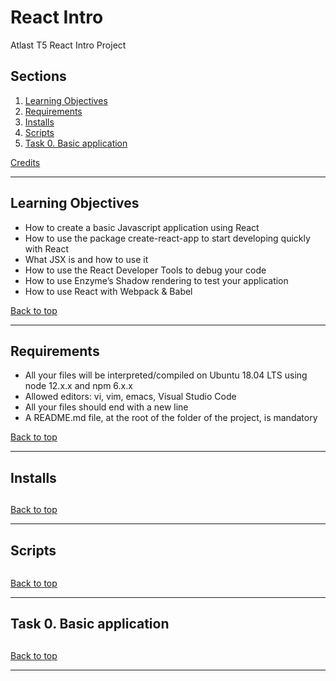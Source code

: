 # React Intro
Atlast T5 React Intro Project

## Sections
<a name="Sections"></a>
1. [Learning Objectives](#learningObjectives)
2. [Requirements](#requirements)
3. [Installs](#installs)
4. [Scripts](#scripts)
5. [Task 0. Basic application](#basicApplication)

[Credits](#Credits)

__________________________________________________________________________________________________________________________________________
## Learning Objectives
<a name="learningObjectives"></a>
- How to create a basic Javascript application using React
- How to use the package create-react-app to start developing quickly with React
- What JSX is and how to use it
- How to use the React Developer Tools to debug your code
- How to use Enzyme’s Shadow rendering to test your application
- How to use React with Webpack & Babel

[Back to top](#Sections)
__________________________________________________________________________________________________________________________________________

## Requirements
<a name="requirements"></a>
- All your files will be interpreted/compiled on Ubuntu 18.04 LTS using node 12.x.x and npm 6.x.x
- Allowed editors: vi, vim, emacs, Visual Studio Code
- All your files should end with a new line
- A README.md file, at the root of the folder of the project, is mandatory

[Back to top](#Sections)
__________________________________________________________________________________________________________________________________________

## Installs
<a name="installs"></a>
- 

[Back to top](#Sections)
__________________________________________________________________________________________________________________________________________

## Scripts
<a name="scripts"></a>
```
```

[Back to top](#Sections)
__________________________________________________________________________________________________________________________________________
## Task 0. Basic application
<a name="basicApplication"></a>
- 

[Back to top](#Sections)
__________________________________________________________________________________________________________________________________________